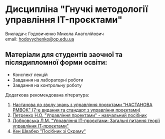 # Дисципліна "Гнучкі методології управління IT-проєктами"

Викладач: Годовиченко Микола Анатолійович<br>
email: hodovychenko@op.edu.ua

## Матеріали для студентів заочної та післядипломної форми освіти:

- Конспект лекцій
- Завдання на лабораторні роботи
- Завдання на контрольну роботу

Додаткова рекомендована література:

1. [Настанова до зводу знань з управління проєктами "НАСТАНОВА PMBOK" (7-е видання та стандарт з управління проєктами)](https://res2.weblium.site/res/65b233680835c5000feec557/65ca57d1d6ab06000f91bd67)
2. [Петренко Н.О. "Управління проектами" - навчальний посібник](https://moodle.znu.edu.ua/pluginfile.php/570703/mod_resource/content/0/%D0%9D%D0%B0%D0%B2%D1%87%D0%B0%D0%BB%D1%8C%D0%BD%D0%B8%D0%B9%20%D0%BF%D0%BE%D1%81%D1%96%D0%B1%D0%BD%D0%B8%D0%BA_2.pdf)
3. [Добровська Л.М. "Управління ІТ-проєктами: Загальні питання теорії управління ІТ-проєктами"](https://ela.kpi.ua/server/api/core/bitstreams/1feb7c50-e0ef-4967-9611-997f2bb6d215/content)
4. [Кен Швабер "Посібник зі Скраму"](https://scrumguides.org/docs/scrumguide/v2020/2020-Scrum-Guide-Ukrainian.pdf)
